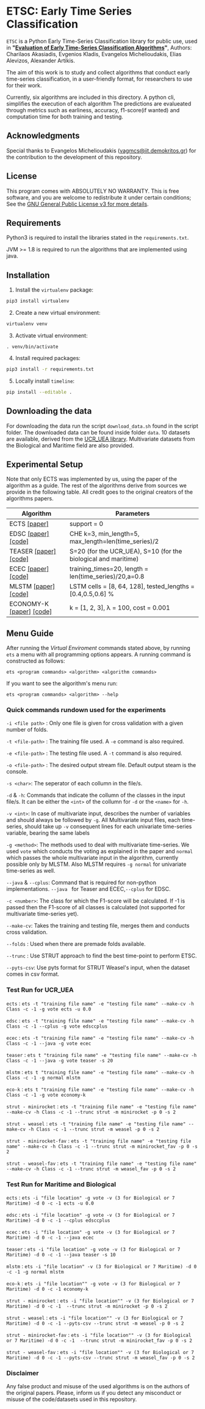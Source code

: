 # ETSC: Early Time Series Classification

`ETSC` is a Python Early Time-Series Classification library for public use, used in **"[Evaluation of Early Time-Series Classification
Algorithms](https://arxiv-export1.library.cornell.edu/abs/2203.01628)"**, Authors: Charilaos Akasiadis, Evgenios Kladis, Evangelos Michelioudakis, Elias Alevizos, Alexander Artikis.

The aim of this work is to study and collect algorithms that conduct early time-series classification, in a user-friendly format, for researchers to use for their work.

Currently, six algorithms are included in this directory. A python cli, simplifies the execution of each algorithm
The predictions are evalueated through metrics such as earliness, accuracy, f1-score(if wanted) and computation time for both training and testing.

## Acknowledgments

Special thanks to Evangelos Michelioudakis (vagmcs@iit.demokritos.gr) for the contribution to the development of this repository.

## License

This program comes with ABSOLUTELY NO WARRANTY. This is free software, and you are welcome to redistribute it under certain conditions; See the [GNU General Public License v3 for more details](http://www.gnu.org/licenses/gpl-3.0.en.html).

## Requirements

Python3 is required to install the libraries stated in the `requirements.txt`.

JVM >= 1.8 is required to run the algorithms that are implemented using java.

## Installation
1. Install the `virtualenv` package:

```bash
pip3 install virtualenv
```

2. Create a new virtual environment:

```bash
virtualenv venv
```

3. Activate virtual environment:

```
. venv/bin/activate
```

4. Install required packages:

```bash
pip3 install -r requirements.txt
```

5. Locally install `timeline`:

```bash
pip install --editable .
```

## Downloading the data

For downloading the data run the script `download_data.sh` found in the script folder. The downloaded data can be found inside folder `data`.
10 datasets are available, derived from the [UCR_UEA library](https://www.timeseriesclassification.com/). Multivariate datasets from the Biological and Maritime field are also provided.

## Experimental Setup

Note that only ECTS was implemented by us, using the paper of the algorithm as a guide. The rest of the algorithms derive from sources we provide in the following table. All credit goes to the original creators of the algorithms papers. 

| Algorithm | Parameters |
|---|---|
| ECTS [\[paper\]](https://link.springer.com/article/10.1007/s10115-011-0400-x) | support = 0 |
| EDSC [\[paper\]](https://epubs.siam.org/doi/10.1137/1.9781611972818.22) [\[code\]](https://drive.google.com/file/d/0BxY8OirJ0-gdbnBYNnRNbW9xeTQ/view) | CHE k=3, min_length=5, max_length=len(time_series)/2 |
| TEASER [\[paper\]](https://link.springer.com/article/10.1007/s10618-020-00690-z) [\[code\]](https://github.com/patrickzib/SFA) | S=20 (for the UCR_UEA), S=10 (for the biological and maritime) |
| ECEC [\[paper\]](https://ieeexplore.ieee.org/stamp/stamp.jsp?arnumber=8765556) [\[code\]](https://github.com/junweilvhfut/ECEC)| training_times=20, length = len(time_series)/20,a=0.8 |
| MLSTM [\[paper\]](https://www.sciencedirect.com/science/article/abs/pii/S0893608019301200?via%3Dihub) [\[code\]](https://github.com/titu1994/MLSTM-FCN) | LSTM cells = [8, 64, 128], tested_lengths = [0.4,0.5,0.6] %  |
| ECONOMY-K [\[paper\]](https://link.springer.com/chapter/10.1007/978-3-319-23528-8_27) [\[code\]](https://tslearn.readthedocs.io/en/stable/user_guide/early.html) | k = [1, 2, 3], λ = 100, cost = 0.001  |
## Menu Guide

After running the <em> Virtual Enviroment </em> commands stated above, by running `ets` a menu with all programming options appears.
A running command is constructed as follows:

`ets <program commands> <algorithm> <algorithm commands>`

If you want to see the algorithm's menu run:

`ets <program commands> <algorithm> --help`

### Quick commands rundown used for the experiments

`-i <file path>` : Only one file is given for cross validation with a given number of folds.

`-t <file-path>` : The training file used. A `-e` command is also required.

`-e <file-path>` : The testing file used. A `-t` command is also required.

`-o <file-path>` : The desired output stream file. Default output steam is the console.

`-s <char>`: The seperator of each collumn in the file/s.

`-d` & `-h`: Commands that indicate the collumn of the classes in the input file/s. It can be either the `<int>` of the collumn for `-d` or the `<name>` for `-h`.

`-v <int>`: In case of multivariate input, describes the number of variables and should always be followed by `-g`. All Multivariate input files, each time-series, should take up `-v` consequent lines for each univariate time-series variable, bearing the same labels

`-g <method>`: The methods used to deal with multivariate time-series. We used `vote` which conducts the voting as explained in the paper and `normal` which passes the whole multivariate input in the algorithm, currently possible only by MLSTM. Also MLSTM requires `-g normal` for univariate time-series as well.

`--java` & `--cplus`: Command that is required for non-python implementations. `--java ` for Teaser and ECEC,`--cplus` for EDSC.

`-c <number>`: The class for which the F1-score will be calculated. If -1 is passed then the F1-score of all classes is calculated (not supported for multivariate time-series yet).

`--make-cv`: Takes the training and testing file, merges them and conducts cross validation.

`--folds` : Used when there are premade folds available.

`--trunc` : Use STRUT approach to find the best time-point to perform ETSC.

`--pyts-csv`: Use pyts format for STRUT Weasel's input, when the dataset comes in csv format.


### Test Run for UCR_UEA

`ects` : `ets -t "training file name" -e "testing file name" --make-cv -h Class -c -1 -g vote ects -u 0.0`

`edsc` : `ets -t "training file name" -e "testing file name" --make-cv -h Class -c -1 --cplus -g vote edsccplus`

`ecec` : `ets -t "training file name" -e "testing file name" --make-cv -h Class -c -1 --java -g vote ecec`

`teaser` : `ets t "training file name" -e "testing file name" --make-cv -h Class -c -1 --java -g vote teaser -s 20`

`mlstm` : `ets t "training file name" -e "testing file name" --make-cv -h Class -c -1 -g normal mlstm`

`eco-k` : `ets t "training file name" -e "testing file name" --make-cv -h Class -c -1 -g vote economy-k`

`strut - minirocket` : `ets -t "training file name" -e "testing file name" --make-cv -h Class -c -1 --trunc strut -m minirocket -p 0 -s 2`

`strut - weasel` : `ets -t "training file name" -e "testing file name" --make-cv -h Class -c -1 --trunc strut -m weasel -p 0 -s 2`

`strut - minirocket-fav` : `ets -t "training file name" -e "testing file name" --make-cv -h Class -c -1 --trunc strut -m minirocket_fav -p 0 -s 2`

`strut - weasel-fav` : `ets -t "training file name" -e "testing file name" --make-cv -h Class -c -1 --trunc strut -m weasel_fav -p 0 -s 2`

### Test Run for Maritime and Biological

`ects` : `ets -i "file location" -g vote -v (3 for Biological or 7 Maritime) -d 0 -c -1 ects -u 0.0`

`edsc` : `ets -i "file location" -g vote -v (3 for Biological or 7 Maritime) -d 0 -c -1 --cplus edsccplus`

`ecec` : `ets -i "file location" -g vote -v (3 for Biological or 7 Maritime) -d 0 -c -1 --java ecec`

`teaser` : `ets -i "file location" -g vote -v (3 for Biological or 7 Maritime) -d 0 -c -1 --java teaser -s 10`

`mlstm` : `ets -i "file location" -v (3 for Biological or 7 Maritime) -d 0 -c -1 -g normal mlstm`

`eco-k` : `ets -i "file location"" -g vote -v (3 for Biological or 7 Maritime) -d 0 -c -1 economy-k`

`strut - minirocket` : `ets -i "file location"" -v (3 for Biological or 7 Maritime) -d 0 -c -1  --trunc strut -m minirocket -p 0 -s 2`

`strut - weasel` : `ets -i "file location"" -v (3 for Biological or 7 Maritime) -d 0 -c -1 --pyts-csv --trunc strut -m weasel -p 0 -s 2`

`strut - minirocket-fav` : `ets -i "file location"" -v (3 for Biological or 7 Maritime) -d 0 -c -1  --trunc strut -m minirocket_fav -p 0 -s 2`

`strut - weasel-fav` : `ets -i "file location"" -v (3 for Biological or 7 Maritime) -d 0 -c -1 --pyts-csv --trunc strut -m weasel_fav -p 0 -s 2`

### Disclaimer

Any false product and misuse of the used algorithms is on the authors of the original papers. Please, inform us if you detect any misconduct or misuse of the code/datasets used in this repository.

